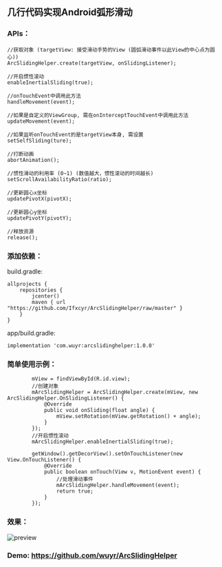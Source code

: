 ## 几行代码实现Android弧形滑动
### APIs： 
```
//获取对象 (targetView: 接受滑动手势的View (圆弧滑动事件以此View的中心点为圆心))
ArcSlidingHelper.create(targetView, onSlidingListener);

//开启惯性滚动
enableInertialSliding(true);

//onTouchEvent中调用此方法
handleMovement(event);

//如果是自定义的ViewGroup, 需在onInterceptTouchEvent中调用此方法
updateMovement(event);

//如果监听onTouchEvent的是targetView本身, 需设置
setSelfSliding(ture);

//打断动画
abortAnimation();

//惯性滑动的利用率 (0~1) (数值越大，惯性滚动的时间越长)
setScrollAvailabilityRatio(ratio);

//更新圆心x坐标
updatePivotX(pivotX);

//更新圆心y坐标
updatePivotY(pivotY);

//释放资源
release();
```
### 添加依赖：
build.gradle:
```
allprojects {
    repositories {
        jcenter()
        maven { url "https://github.com/Ifxcyr/ArcSlidingHelper/raw/master" }
    }
}
```
app/build.gradle:
```
implementation 'com.wuyr:arcslidinghelper:1.0.0'
```
### 简单使用示例：
```
        mView = findViewById(R.id.view);
        //创建对象
        mArcSlidingHelper = ArcSlidingHelper.create(mView, new ArcSlidingHelper.OnSlidingListener() {
            @Override
            public void onSliding(float angle) {
                mView.setRotation(mView.getRotation() + angle);
            }
        });
        //开启惯性滚动
        mArcSlidingHelper.enableInertialSliding(true);

        getWindow().getDecorView().setOnTouchListener(new View.OnTouchListener() {
            @Override
            public boolean onTouch(View v, MotionEvent event) {
                //处理滑动事件
                mArcSlidingHelper.handleMovement(event);
                return true;
            }
        });
```
### 效果：
![preview](https://github.com/wuyr/ArcSlidingHelper/raw/master/preview.gif)
### Demo: https://github.com/wuyr/ArcSlidingHelper
